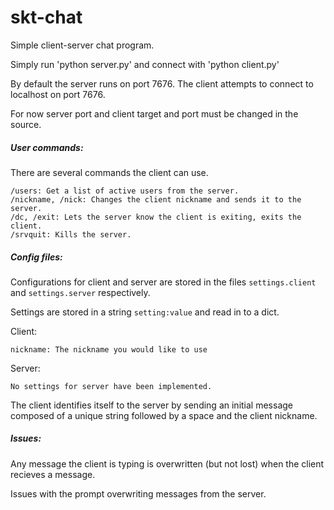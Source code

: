 # skt-chat

Simple client-server chat program.

Simply run 'python server.py' and connect with 'python client.py'

By default the server runs on port 7676.  The client attempts to connect to
localhost on port 7676.

For now server port and client target and port must be changed in the source.

##### User commands:
There are several commands the client can use.

    /users: Get a list of active users from the server.
    /nickname, /nick: Changes the client nickname and sends it to the server.
    /dc, /exit: Lets the server know the client is exiting, exits the client.
    /srvquit: Kills the server.

##### Config files:
Configurations for client and server are stored in the files `settings.client`
and `settings.server` respectively.

Settings are stored in a string `setting:value` and read in to a dict.

Client:

    nickname: The nickname you would like to use
    
Server:

    No settings for server have been implemented.

The client identifies itself to the server by sending an initial message
composed of a unique string followed by a space and the client nickname.

##### Issues:
Any message the client is typing is overwritten (but not lost) when
the client recieves a message.

Issues with the prompt overwriting messages from the server.

